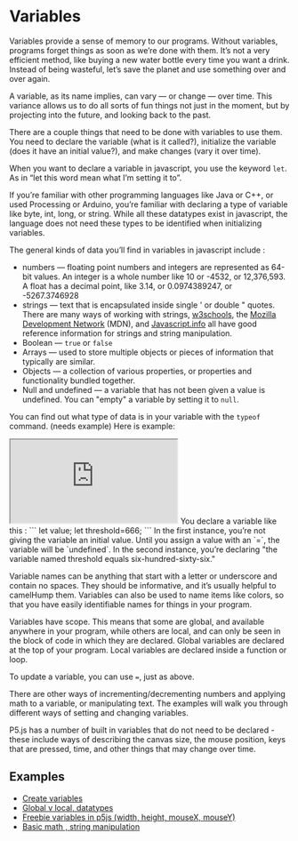 # Variables

Variables provide a sense of memory to our programs. Without variables, programs forget things as soon as we’re done with them. It’s not a very efficient method, like buying a new water bottle every time you want a drink. Instead of being wasteful, let’s save the planet and use something over and over again. 

A variable, as its name implies, can vary — or change — over time. This variance allows us to do all sorts of fun things not just in the moment, but by projecting into the future, and looking back to the past.

There are a couple things that need to be done with variables to use them. You need to declare the variable (what is it called?), initialize the variable (does it have an initial value?), and make changes (vary it over time).

When you want to declare a variable in javascript, you use the keyword `let`. As in “let this word mean what I’m setting it to”.

If you’re familiar with other programming languages like Java or C++, or used Processing or Arduino, you’re familiar with declaring a type of variable like byte, int, long, or string. While all these datatypes exist in javascript, the language does not need these types to be identified when initializing variables. 

The general kinds of data you’ll find in variables in javascript include :
- numbers — floating point numbers and integers are represented as 64-bit values. An integer is a whole number like 10 or -4532, or 12,376,593. A float has a decimal point, like 3.14, or 0.0974389247, or -5267.3746928
- strings — text that is encapsulated inside single ' or double " quotes. There are many ways of working with strings, [w3schools](http://www.w3schools.com/js/js_string_methods.asp), the [Mozilla Development Network](https://developer.mozilla.org/en-US/docs/Web/JavaScript/Reference/Global_Objects/String/) (MDN), and [Javascript.info](https://javascript.info/types#a-string/) all have good reference information for strings and string manipulation. 
- Boolean — `true` or `false`
- Arrays — used to store multiple objects or pieces of information that typically are similar.
- Objects — a collection of various properties, or properties and functionality bundled together. 
- Null and undefined — a variable that has not been given a value is undefined. You can "empty" a variable by setting it to `null`.

You can find out what type of data is in your variable with the `typeof` command. (needs example)
Here is example: 
<iframe src="https://editor.p5js.org/JiyunYao/full/DOiUS1vtM"></iframe>
You declare a variable like this :
```
let value;
let threshold=666;
```
In the first instance, you’re not giving the variable an initial value. Until you assign a value with an `=`, the variable will be `undefined`. In the second instance, you’re declaring "the variable named threshold equals six-hundred-sixty-six."

Variable names can be anything that start with a letter or underscore and contain no spaces. They should be informative, and it’s usually helpful to camelHump them. Variables can also be used to name items like colors, so that you have easily identifiable names for things in your program.

Variables have scope. This means that some are global, and available anywhere in your program, while others are local, and can only be seen in the block of code in which they are declared. Global variables are declared at the top of your program. Local variables are declared inside a function or loop.

To update a variable, you can use `=`, just as above.

There are other ways of incrementing/decrementing numbers and applying math to a variable, or manipulating text. The examples will walk you through different ways of setting and changing variables.

P5.js has a number of built in variables that do not need to be declared - these include ways of describing the canvas size, the mouse position, keys that are pressed, time, and other things that may change over time.
 
 ## Examples
- [Create variables](https://editor.p5js.org/shfitz/sketches/qLmPWLA1e)
- [Global v local, datatypes](https://editor.p5js.org/shfitz/sketches/4L1XqeYFL)
- [Freebie variables in p5js (width, height, mouseX, mouseY)](https://editor.p5js.org/shfitz/sketches/IhVA4oVSj)
- [Basic math , string manipulation](https://editor.p5js.org/shfitz/sketches/4L1XqeYFL)